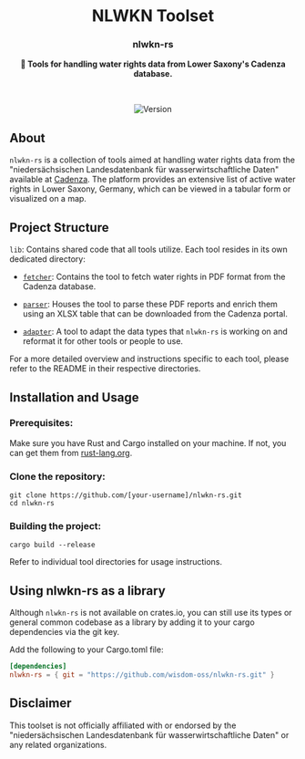 <!--
<p align="center">
  <a href="">
    <img height="150" src="./icon/icon.svg">
  </a>
</p>
-->
<h1 align="center">NLWKN Toolset</h1>
<h3 align="center">nlwkn-rs</h3>
<p align="center">
  <b>📑 Tools for handling water rights data from Lower Saxony's Cadenza database.</b>
</p>

<br>

<p align="center">
  <a>
    <img alt="Version" src="https://img.shields.io/badge/version-1.0.0-blue?style=for-the-badge"/>
  </a>
</p>


## About
`nlwkn-rs` is a collection of tools aimed at handling water rights data from the 
"niedersächsischen Landesdatenbank für wasserwirtschaftliche Daten" available at 
[Cadenza](http://www.wasserdaten.niedersachsen.de/cadenza/). 
The platform provides an extensive list of active water rights in 
Lower Saxony, Germany, which can be viewed in a tabular form or visualized on 
a map.

## Project Structure
`lib`: Contains shared code that all tools utilize.
Each tool resides in its own dedicated directory:

- [`fetcher`](./fetcher/README.md): 
  Contains the tool to fetch water rights in PDF format from the Cadenza 
  database.

- [`parser`](./parser/README.md): 
  Houses the tool to parse these PDF reports and enrich them using an XLSX table 
  that can be downloaded from the Cadenza portal.

- [`adapter`](./parser/README.md):
  A tool to adapt the data types that `nlwkn-rs` is working on and reformat it 
  for other tools or people to use.

For a more detailed overview and instructions specific to each tool, please 
refer to the README in their respective directories.

## Installation and Usage
### Prerequisites:

Make sure you have Rust and Cargo installed on your machine. 
If not, you can get them from [rust-lang.org](https://rust-lang.org).

<!-- TODO: add section about using as lib -->

### Clone the repository:

```shell
git clone https://github.com/[your-username]/nlwkn-rs.git
cd nlwkn-rs
```

### Building the project:

```shell
cargo build --release
```

Refer to individual tool directories for usage instructions.

## Using nlwkn-rs as a library
Although `nlwkn-rs` is not available on crates.io, you can still use its types 
or general common codebase as a library by adding it to your cargo 
dependencies via the git key. 

Add the following to your Cargo.toml file:
```toml
[dependencies]
nlwkn-rs = { git = "https://github.com/wisdom-oss/nlwkn-rs.git" }
```

## Disclaimer
This toolset is not officially affiliated with or endorsed by the 
"niedersächsischen Landesdatenbank für wasserwirtschaftliche Daten" or any 
related organizations.

